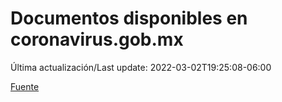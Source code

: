 # Documentos disponibles en coronavirus.gob.mx

Última actualización/Last update: 2022-03-02T19:25:08-06:00

 [Fuente](https://coronavirus.gob.mx/)
